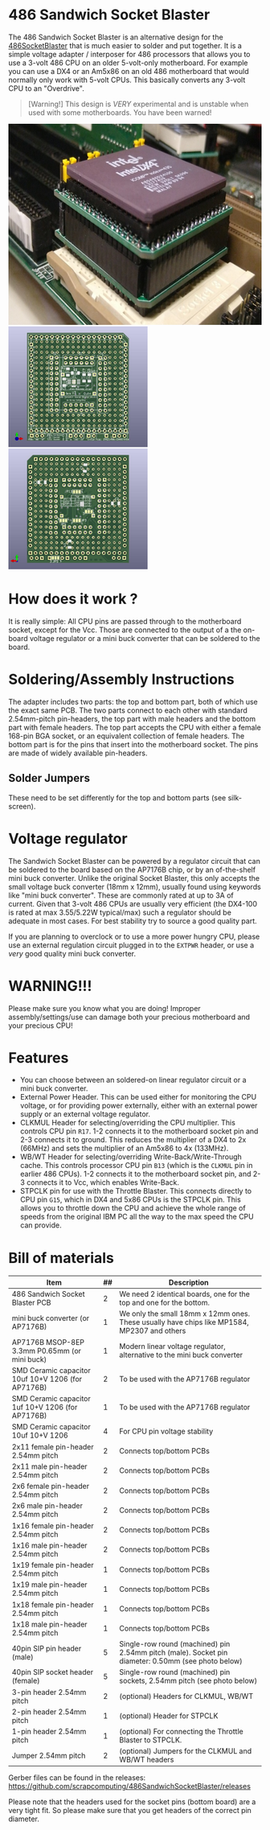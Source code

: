 # 486 Sandwich Socket Blaster

The 486 Sandwich Socket Blaster is an alternative design for the [486SocketBlaster](https://github.com/scrapcomputing/486SocketBlaster) that is much easier to solder and put together.
It is a simple voltage adapter / interposer for 486 processors that allows you to use a 3-volt 486 CPU on an older 5-volt-only motherboard.
For example you can use a DX4 or an Am5x86 on an old 486 motherboard that would normally only work with 5-volt CPUs.
This basically converts any 3-volt CPU to an "Overdrive".

> [Warning!]
> This design is *VERY* experimental and is unstable when used with some motherboards. You have been warned!

<img src='img/SandwichSocketBlaster.jpg' alt='486SandwichSocketBlaster' height=400 width=auto>

<img src='img/486SandwichSocketBlaster_pcb_front.jpg' alt='486SandwichSocketBlaster' height=240 width=auto>

<img src='img/486SandwichSocketBlaster_pcb_back.jpg' alt='486SandwichSocketBlaster' height=240 width=auto>

# How does it work ?

It is really simple: All CPU pins are passed through to the motherboard socket, except for the Vcc.
Those are connected to the output of a the on-board voltage regulator or a mini buck converter that can be soldered to the board.

# Soldering/Assembly Instructions

The adapter includes two parts: the top and bottom part, both of which use the exact same PCB.
The two parts connect to each other with standard 2.54mm-pitch pin-headers, the top part with male headers and the bottom part with female headers.
The top part accepts the CPU with either a female 168-pin BGA socket, or an equivalent collection of female headers.
The bottom part is for the pins that insert into the motherboard socket.
The pins are made of widely available pin-headers.

## Solder Jumpers
These need to be set differently for the top and bottom parts (see silk-screen).

# Voltage regulator

The Sandwich Socket Blaster can be powered by a regulator circuit that can be soldered to the board based on the AP7176B chip, or by an of-the-shelf mini buck converter.
Unlike the original Socket Blaster, this only accepts the small voltage buck converter (18mm x 12mm), usually found using keywords like "mini buck converter".
These are commonly rated at up to 3A of current.
Given that 3-volt 486 CPUs are usually very efficient (the DX4-100 is rated at max 3.55/5.22W typical/max) such a regulator should be adequate in most cases.
For best stability try to source a good quality part.

If you are planning to overclock or to use a more power hungry CPU, please use an external regulation circuit plugged in to the `EXTPWR` header, or use a *very* good quality mini buck converter.

# WARNING!!!

Please make sure you know what you are doing!
Improper assembly/settings/use can damage both your precious motherboard and your precious CPU!

# Features

- You can choose between an soldered-on linear regulator circuit or a mini buck converter.
- External Power Header. This can be used either for monitoring the CPU voltage, or for providing power externally, either with an external power supply or an external voltage regulator.
- CLKMUL Header for selecting/overriding the CPU multiplier. This controls CPU pin `R17`. 1-2 connects it to the motherboard socket pin and 2-3 connects it to ground. This reduces the multiplier of a DX4 to 2x (66MHz) and sets the multiplier of an Am5x86 to 4x (133MHz).
- WB/WT Header for selecting/overriding Write-Back/Write-Through cache. This controls processor CPU pin `B13` (which is the `CLKMUL` pin in earlier 486 CPUs). 1-2 connects it to the motherboard socket pin, and 2-3 connects it to Vcc, which enables Write-Back.
- STPCLK pin for use with the Throttle Blaster. This connects directly to CPU pin `G15`, which in DX4 and 5x86 CPUs is the STPCLK pin. This allows you to throttle down the CPU and achieve the whole range of speeds from the original IBM PC all the way to the max speed the CPU can provide.

# Bill of materials

Item                                               | ##  | Description
---------------------------------------------------|-----|--------------------------------------------------------
486 Sandwich Socket Blaster PCB                    | 2   | We need 2 identical boards, one for the top and one for the bottom.
mini buck converter (or AP7176B)                   | 1   | We only the small 18mm x 12mm ones. These usually have chips like MP1584, MP2307 and others
AP7176B MSOP-8EP 3.3mm P0.65mm (or mini buck)      | 1   | Modern linear voltage regulator, alternative to the mini buck converter
SMD Ceramic capacitor 10uf 10+V 1206 (for AP7176B) | 2   | To be used with the AP7176B regulator
SMD Ceramic capacitor  1uf 10+V 1206 (for AP7176B) | 1   | To be used with the AP7176B regulator
SMD Ceramic capacitor 10uf 10+V 1206               | 4   | For CPU pin voltage stability
2x11 female pin-header 2.54mm pitch                | 2   | Connects top/bottom PCBs
2x11 male pin-header 2.54mm pitch                  | 2   | Connects top/bottom PCBs
2x6 female pin-header 2.54mm pitch                 | 2   | Connects top/bottom PCBs
2x6 male pin-header 2.54mm pitch                   | 2   | Connects top/bottom PCBs
1x16 female pin-header 2.54mm pitch                | 2   | Connects top/bottom PCBs
1x16 male pin-header 2.54mm pitch                  | 2   | Connects top/bottom PCBs
1x19 female pin-header 2.54mm pitch                | 1   | Connects top/bottom PCBs
1x19 male pin-header 2.54mm pitch                  | 1   | Connects top/bottom PCBs
1x18 female pin-header 2.54mm pitch                | 1   | Connects top/bottom PCBs
1x18 male pin-header 2.54mm pitch                  | 1   | Connects top/bottom PCBs
40pin SIP pin header (male)                        | 5   | Single-row round (machined) pin 2.54mm pitch (male). Socket pin diameter: 0.50mm (see photo below)
40pin SIP socket header (female)                   | 5   | Single-row round (machined) pin sockets, 2.54mm pitch (see photo below) 
3-pin header 2.54mm pitch                          | 2   | (optional) Headers for CLKMUL, WB/WT
2-pin header 2.54mm pitch                          | 1   | (optional) Header for STPCLK
1-pin header 2.54mm pitch                          | 1   | (optional) For connecting the Throttle Blaster to STPCLK.
Jumper 2.54mm pitch                                | 2   | (optional) Jumpers for the CLKMUL and WB/WT headers

Gerber files can be found in the releases: https://github.com/scrapcomputing/486SandwichSocketBlaster/releases

Please note that the headers used for the socket pins (bottom board) are a very tight fit. So please make sure that you get headers of the correct pin diameter.
